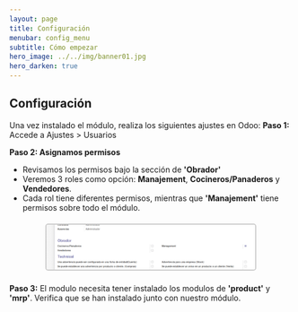 ```yaml
---
layout: page
title: Configuración
menubar: config_menu
subtitle: Cómo empezar
hero_image: ../../img/banner01.jpg 
hero_darken: true
---
```

## **Configuración**

Una vez instalado el módulo, realiza los siguientes ajustes en Odoo:
**Paso 1:** 
Accede a Ajustes > Usuarios

**Paso 2: Asignamos permisos**
   - Revisamos los permisos bajo la sección de **'Obrador'**
   - Veremos 3 roles como opción: **Manajement**, **Cocineros/Panaderos** y **Vendedores**. 
   - Cada rol tiene diferentes permisos, mientras que **'Manajement'** tiene permisos sobre todo el módulo.

<div style="text-align: center; margin: 20px;">
  <img src="../../img/permisos.png" alt="Permisos" style="width: 80%; height: auto; border: 2px solid #ccc; border-radius: 5px;">
</div>

**Paso 3:** 
El modulo necesita tener instalado los modulos de **'product'** y **'mrp'**. Verifica que se han instalado junto con nuestro módulo. 